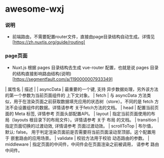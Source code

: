 # awesome-wxj

### 说明
- 前端路由，不需要配置router文件，直接由page目录结构自动生成。详情见[https://zh.nuxtjs.org/guide/routing]


### page页面
- Nuxt.js 根据 pages 目录结构去生成 vue-router 配置，也就是说 pages 目录的结构直接影响路由结构(说明)[https://segmentfault.com/a/1190000007933349]

| 属性名 | 描述 |
| asyncData	| 最重要的一个键, 支持 异步数据处理，另外该方法的第一个参数为当前页面组件的 上下文对象。
| fetch	| 与 asyncData 方法类似，用于在渲染页面之前获取数据填充应用的状态树（store）。不同的是 fetch 方法不会设置组件的数据。详情请参考 关于fetch方法的文档。
| head	| 配置当前页面的 Meta 标签, 详情参考 页面头部配置API。
| layout	| 指定当前页面使用的布局（layouts 根目录下的布局文件）。详情请参考 关于 布局 的文档。
| transition	| 指定页面切换的过渡动效, 详情请参考 页面过渡动效。
| scrollToTop	| 布尔值，默认: false。 用于判定渲染页面前是否需要将当前页面滚动至顶部。这个配置用于 嵌套路由的应用场景。
| validate	| 校验方法用于校验 动态路由的参数。
| middleware	| 指定页面的中间件，中间件会在页面渲染之前被调用， 请参考 路由中间件。